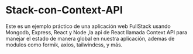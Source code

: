 # Stack-con-Context-API
Este es un ejemplo práctico de una aplicación web FullStack usando Mongodb, Express, React y Node ,la api de React llamada Context API para manejar el estado  de manera global en nuestra aplicación, ademas de modulos como formik, axios, tailwindcss, y más.
